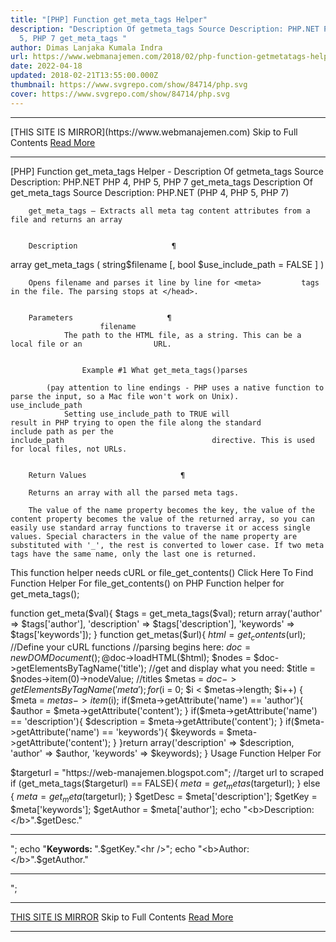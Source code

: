 ```yaml
---
title: "[PHP] Function get_meta_tags Helper"
description: "Description Of getmeta_tags Source Description: PHP.NET PHP 4, PHP
  5, PHP 7 get_meta_tags "
author: Dimas Lanjaka Kumala Indra
url: https://www.webmanajemen.com/2018/02/php-function-getmetatags-helper.html
date: 2022-04-18
updated: 2018-02-21T13:55:00.000Z
thumbnail: https://www.svgrepo.com/show/84714/php.svg
cover: https://www.svgrepo.com/show/84714/php.svg
---
```


<hr/> [THIS SITE IS MIRROR](https://www.webmanajemen.com) Skip to Full Contents <a href="https://www.webmanajemen.com/2018/02/php-function-getmetatags-helper.html" rel="follow" class="button" id="read-more">Read More</a> <hr/> [PHP] Function get_meta_tags Helper - Description Of getmeta_tags Source Description: PHP.NET PHP 4, PHP 5, PHP 7 get_meta_tags  Description Of get_meta_tags     
Source Description: PHP.NET      
        (PHP 4, PHP 5, PHP 7)     
    
        get_meta_tags — Extracts all meta tag content attributes from a         file and returns an array     

    
        Description                     ¶             
    
array get_meta_tags ( string$filename [, bool        $use_include_path = FALSE ] )     
    
        Opens filename and parses it line by line for <meta>         tags in the file. The parsing stops at </head>.     

    
        Parameters                     ¶             
                        filename                            
                The path to the HTML file, as a string. This can be a local file or an                URL.             
            
                
                    Example #1 What get_meta_tags()parses                 
                
                    
                        
<meta name="author" content="name">
<meta name="keywords" content="php documentation">
<meta name="DESCRIPTION" content="a php manual">
<meta name="geo.position" content="49.33;-86.59">
</head> <!-- parsing stops here -->
                    
                
            
            (pay attention to line endings - PHP uses a native function to             parse the input, so a Mac file won't work on Unix).                             use_include_path                            
                Setting use_include_path to TRUE will                 result in PHP trying to open the file along the standard                 include path as per the                                     include_path                                 directive. This is used for local files, not URLs.             
            
    
        Return Values                     ¶             
    
        Returns an array with all the parsed meta tags.     
    
        The value of the name property becomes the key, the value of the         content property becomes the value of the returned array, so you can         easily use standard array functions to traverse it or access single         values. Special characters in the value of the name property are         substituted with '_', the rest is converted to lower case. If two meta         tags have the same name, only the last one is returned.     
 
This function helper needs cURL or file_get_contents()
Click Here To Find Function Helper For file_get_contents() on PHP
 Function helper for get_meta_tags();

function get_meta($val){
$tags = get_meta_tags($val);
return array('author' => $tags['author'], 'description' => $tags['description'], 'keywords' => $tags['keywords']);
}
function get_metas($url){
$html = get_contents($url); //Define your cURL functions 
//parsing begins here:
$doc = new DOMDocument();
@$doc->loadHTML($html);
$nodes = $doc->getElementsByTagName('title');
//get and display what you need:
$title = $nodes->item(0)->nodeValue; //titles
$metas = $doc->getElementsByTagName('meta');
for ($i = 0; $i < $metas->length; $i++)
{    $meta = $metas->item($i);
    if($meta->getAttribute('name') == 'author'){
        $author = $meta->getAttribute('content');
        }
    if($meta->getAttribute('name') == 'description'){
        $description = $meta->getAttribute('content');
        }
    if($meta->getAttribute('name') == 'keywords'){
        $keywords = $meta->getAttribute('content');
        }
}return array('description' => $description, 'author' => $author, 'keywords' => $keywords);
}
Usage Function Helper For

$targeturl = "https://web-manajemen.blogspot.com"; //target url to scraped
if (get_meta_tags($targeturl) == FALSE){
$meta = get_metas($targeturl);
} else {
$meta = get_meta($targeturl);
}
$getDesc = $meta['description'];
$getKey = $meta['keywords'];
$getAuthor = $meta['author'];
echo "<b>Description: </b>".$getDesc."<hr />";
echo "<b>Keywords: </b>".$getKey."<hr />";
echo "<b>Author: </b>".$getAuthor."<hr />"; <hr/> [THIS SITE IS MIRROR](https://www.webmanajemen.com) Skip to Full Contents <a href="https://www.webmanajemen.com/2018/02/php-function-getmetatags-helper.html" rel="follow" class="button" id="read-more">Read More</a> <hr/>